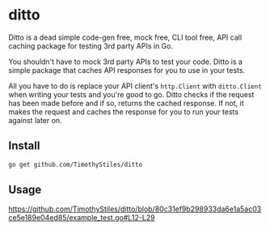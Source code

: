 # ditto

Ditto is a dead simple code-gen free, mock free, CLI tool free, API call caching package for testing 3rd party APIs in Go.

You shouldn't have to mock 3rd party APIs to test your code. Ditto is a simple package that caches API responses for you to use in your tests.

All you have to do is replace your API client's `http.Client` with `ditto.Client` when writing your tests and you're good to go. Ditto checks if the request has been made before and if so, returns the cached response. If not, it makes the request and caches the response for you to run your tests against later on.


## Install 

```bash
go get github.com/TimothyStiles/ditto
```

## Usage
https://github.com/TimothyStiles/ditto/blob/80c31ef9b298933da6e1a5ac03ce5e189e04ed85/example_test.go#L12-L29
